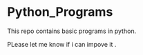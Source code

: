 # Python_Programs


This repo contains basic programs in python.

PLease let me know if i can impove it .
